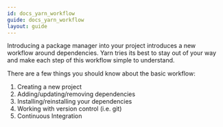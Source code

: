 ```yaml
---
id: docs_yarn_workflow
guide: docs_yarn_workflow
layout: guide
---
```


Introducing a package manager into your project introduces a new workflow
around dependencies. Yarn tries its best to stay out of your way and make each
step of this workflow simple to understand.

There are a few things you should know about the basic workflow:

1. Creating a new project
2. Adding/updating/removing dependencies
3. Installing/reinstalling your dependencies
4. Working with version control (i.e. git)
5. Continuous Integration
